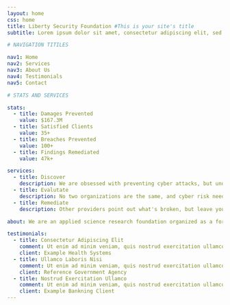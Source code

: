 ```yaml
---
layout: home
css: home 
title: Liberty Security Foundation #This is your site's title
subtitle: Lorem ipsum dolor sit amet, consectetur adipiscing elit, sed do eiusmod tempor incididunt ut labore et dolore magna aliqua. Ut enim ad minim veniam, quis nostrud exercitation ullamco laboris nisi ut aliquip ex ea commodo consequat.

# NAVIGATION TITILES

nav1: Home
nav2: Services
nav3: About Us
nav4: Testimonials
nav5: Contact

# STATS AND SERVICES

stats:
  - title: Damages Prevented
    value: $167.3M
  - title: Satisfied Clients
    value: 35+
  - title: Breaches Prevented
    value: 100+
  - title: Findings Remediated
    value: 47k+

services:
  - title: Discover
    description: We are obsessed with preventing cyber attacks, but understand your organization has other objectives. Our experts educate and foster shared understaning
  - title: Evalutate
    description: No two organizations are the same, and cyber risk needs evaluated in its own context. We’ll work with you to understand your risk, and develop a custom plan of defense.
  - title: Remediate
    description: Other providers point out what's broken, but leave you to fix it. With our remediation services we'll stay with you until the problem is resolved.

about: We are an applied science research foundation organized as a for-profit Delaware C-Corp. Our focus is helping organizations understand cyber risk, and protect themselves from emerging threats with cutting edge countermeasures. By discovering and licensing advanced cybersecurity methodologies, and analytical heuristics we strive to make the world a more secure place.

testimonials:
  - title: Consectetur Adipiscing Elit
    comment: Ut enim ad minim veniam, quis nostrud exercitation ullamco laboris nisi ut aliquip ex ea commodo consequat.
    client: Example Health Systems
  - title: Ullamco Laboris Nisi
    comment: Ut enim ad minim veniam, quis nostrud exercitation ullamco laboris nisi ut aliquip ex ea commodo consequat.
    client: Reference Government Agency
  - title: Nostrud Exercitation Ullamco
    comment: Ut enim ad minim veniam, quis nostrud exercitation ullamco laboris nisi ut aliquip ex ea commodo consequat.
    client: Example Bankning Client
---
```

